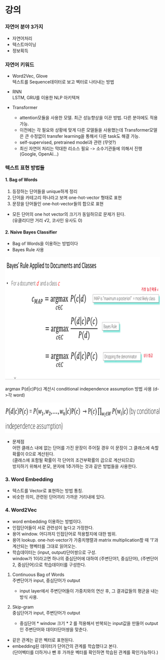 # 강의 

### 자연어 분야 3가지

* 자연어처리
* 텍스트마이닝
* 정보획득

### 자연어 키워드

* Word2Vec, Glove   
텍스트를 Sequence데이터로 보고 벡터로 나타내는 방법

* RNN  
LSTM, GRU를 이용한 NLP 아키텍쳐

* Transformer   
  * attention모듈을 사용한 모델. 최근 성능향상을 이끈 방법. 다른 분야에도 적용가능.  
  * 이전에는 각 필요와 상황에 맞게 다른 모델들을 사용했는데 Transformer모델은 큰 수정없이 transfer learning을 통해서 다른 task도 해결 가능.
  * self-supervised, pretrained model과 관련 (무엇?)
  * 최신 자연어 처리는 막대한 리소스 필요 -> 소수기관들에 의해서 진행 (Google, OpenAI...)  


### 텍스트 표현 방법들

#### 1. Bag of Words

1. 등장하는 단어들을 unique하게 정리
2. 단어을 카테고리 하나라고 보며 one-hot-vector 형태로 표현
3. 문장을 단어들인 one-hot-vector들의 합으로 표현

* 모든 단어의 one hot vector의 크기가 동일하므로 문제가 된다.  
(유클리디안 거리 √2, 코사인 유사도 0)

#### 2. Naive Bayes Classifier

* Bag of Words을 이용하는 방법이다  
* Bayes Rule 사용  

<img src="https://github.com/bitwarrior1/bcaitech/blob/main/new/img/board1.png" width=700 height=400 />

argmax P(d|c)P(c) 계산시 conditional independence assumption 방법 사용 (d->각 word)

<img src="https://github.com/bitwarrior1/bcaitech/blob/main/new/img/board2.png" width=700 height=100 />

* 문제점  
어떤 클래스 내에 없는 단어를 가진 문장이 주어질 경우 이 문장이 그 클래스에 속할 확률이 0으로 계산된다.   
(클래스에 포함될 확률이 각 단어의 조건부확률의 곱으로 계산되므로)   
방지하기 위해서 분모, 분자에 1추가하는 것과 같은 방법들을 사용한다.

### 3. Word Embedding

* 텍스트를 Vector로 표현하는 방법 통칭.
* 비슷한 의미, 관련된 단어끼리 가까운 거리내에 있다.

### 4. Word2Vec

* word embedding 이용하는 방법이다.
* 인접단어들이 서로 관련성이 높다고 가정한다.
* 용어 window. 어디까지 인접단어로 적용할지에 대한 범위. 
* 용어 lookup. one-hot-vector가 가중치행렬과 matrix multiplication할 때 '1'과 계산되는 행벡터를 그대로 읽어오는.
* 학습데이터는 (input, output)단어쌍으로 구성.  
  window가 1이라고면 하나의 중심단어에 대하여 (주변단어1, 중심단어), (주변단어2, 중심단어)으로 학습데이터를 구성한다.  


1. Continuous Bag of Words  
  주변단어가 input, 중심단어가 output  
    * input layer에서 주변단어들이 가중치와의 연산 후, 그 결과값들의 평균을 내는 방식 사용.

2. Skip-gram  
  중심단어가 input, 주변단어가 output
    * 중심단어 * window 크기 * 2 를 적용해서 반복되는 input값을 만들어 output인 주변단어와 데이터단어쌍을 맞춘다.

* 같은 관계는 같은 벡터로 표현된다.
* embedding된 데이터가 단어간의 관계를 학습했다고 본다.  
  (단어벡터를 더하거나 뺀 후 가까운 벡터를 확인하면 학습된 관계를 확인가능하다.)
